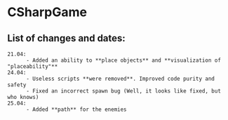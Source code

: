 # CSharpGame
## List of changes and dates:
    21.04: 
          - Added an ability to **place objects** and **visualization of "placeability"**
    24.04:
          - Useless scripts **were removed**. Improved code purity and safety
          - Fixed an incorrect spawn bug (Well, it looks like fixed, but who knows)
    25.04:
          - Added **path** for the enemies
   